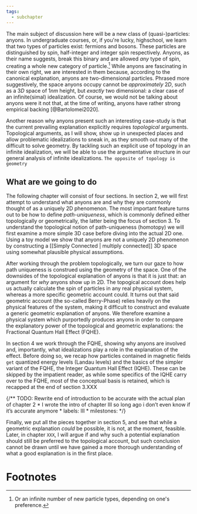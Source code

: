 ```yaml
---
tags:
  - subchapter
---
```


The main subject of discussion here will be a new class of (quasi-)particles: anyons. In undergraduate courses, or, if you're lucky, highschool, we learn that two types of particles exist: fermions and bosons. These particles are distinguished by spin, half-integer and integer spin respectively. Anyons, as their name suggests, break this binary and are allowed _any_ type of spin, creating a whole new category of particle.[^1] While anyons are fascinating in their own right, we are interested in them because, according to the canonical explanation, anyons are two-dimensional particles. Phrased more suggestively, the space anyons occupy cannot be _approximately_ $2D$, such as a $3D$ space of $1nm$ height, but _exactly_ two dimensional: a clear case of an infinite(simal) idealization. Of course, we would not be talking about anyons were it not that, at the time of writing, anyons have rather strong empirical backing [@Bartolomei2020].

Another reason why anyons present such an interesting case-study is that the current prevailing explanation explicitly requires _topological_ arguments. Topological arguments, as I will show, show up in unexpected places and allow problematic idealizations to sneak in, as they smooth out many of the difficult to solve geometry. By tackling such an explicit use of topology in an infinite idealization, we will be able to use the argumentative structure in our general analysis of infinite idealizations. `The opposite of topology is geometry`

## What are we going to do

The following chapter will consist of four sections. In section 2, we will first attempt to understand what anyons are and why they are commonly thought of as a uniquely 2D phenomenon. The most important feature turns out to be how to define _path-uniqueness_, which is commonly defined either topologically or geometrically, the latter being the focus of section 3. To understand the topological notion of path-uniqueness (homotopy) we will first examine a more simple 3D case before diving into the actual 2D one. Using a toy model we show that anyons are not a uniquely 2D phenomenon by constructing a [[Simply Connected | multiply connected]] 3D space using somewhat plausible physical assumptions.

After working through the problem topologically, we turn our gaze to how path uniqueness is construed using the geometry of the space. One of the downsides of the topological explanation of anyons is that it is just that: an argument for *why* anyons show up in 2D. The topogical account does help us actually calculate the spin of particles in any real physical system, whereas a more specific geometric account could. It turns out that said geometric account (the so-called Berry-Phase) relies heavily on the physical features of the system, making it difficult to construct and evaluate a generic geometric explanation of anyons. We therefore examine a physical system which purportedly produces anyons in order to compare the explanatory power of the topological and geometric explanations: the Fractional Quantum Hall Effect (FQHE).

In section 4 we work through the FQHE, showing why anyons are involved and, importantly, what idealizations play a role in the explanation of the effect. Before doing so, we recap how particles contained in magnetic fields `get` quantized energy levels (Landau levels) and the basics of the simpler variant of the FQHE, the Integer Quantum Hall Effect (IQHE). These can be skipped by the impatient reader, as while some specifics of the IQHE carry over to the FQHE, most of the conceptual basis is retained, which is recapped at the end of section 3.XXX

{/** TODO: Rewrite end of introduction to be accurate with the actual plan of chapter 2 
    * I wrote the intro of chapter III so long ago i don’t even know if it’s accurate anymore
    * labels: III 
    * milestones: 
    */} 


Finally, we put all the pieces together in section 5, and see that while a geometric explanation _could_ be possible, it is not, at the moment, feasible. Later, in chapter `XXX`, I will argue if and why such a potential explanation should still be preferred to the topological account, but such conclusion cannot be drawn until we have gained a more thorough understanding of what a good explanation is in the first place.

# Footnotes
[^1]: Or an infinite number of new particle types, depending on one's preference.
